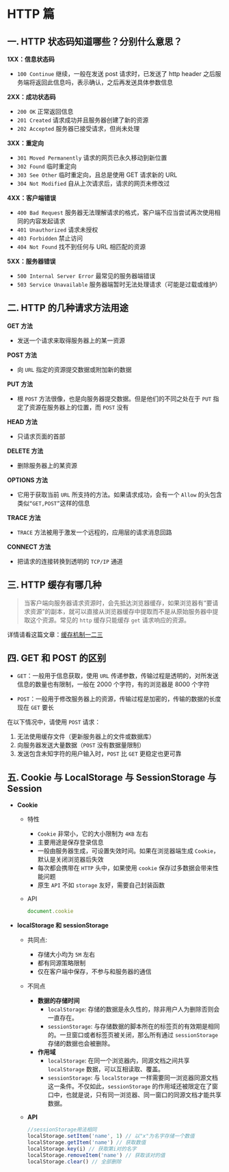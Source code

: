 # HTTP 篇

## 一. HTTP 状态码知道哪些？分别什么意思？

**1XX：信息状态码**

- `100 Continue` 继续，一般在发送 post 请求时，已发送了 http header 之后服务端将返回此信息吗，表示确认，之后再发送具体参数信息

**2XX：成功状态码**

- `200 OK` 正常返回信息
- `201 Created` 请求成功并且服务器创建了新的资源
- `202 Accepted` 服务器已接受请求，但尚未处理

**3XX：重定向**

- `301 Moved Permanently` 请求的网页已永久移动到新位置
- `302 Found` 临时重定向
- `303 See Other` 临时重定向，且总是使用 GET 请求新的 URL
- `304 Not Modified` 自从上次请求后，请求的网页未修改过

**4XX：客户端错误**

- `400 Bad Request` 服务器无法理解请求的格式，客户端不应当尝试再次使用相同的内容发起请求
- `401 Unauthorized` 请求未授权
- `403 Forbidden` 禁止访问
- `404 Not Found` 找不到任何与 URL 相匹配的资源

**5XX：服务器错误**

- `500 Internal Server Error` 最常见的服务器端错误
- `503 Service Unavailable` 服务器端暂时无法处理请求（可能是过载或维护）

## 二. HTTP 的几种请求方法用途

**GET 方法**

- 发送一个请求来取得服务器上的某一资源

**POST 方法**

- 向 `URL` 指定的资源提交数据或附加新的数据

**PUT 方法**

- 根 `POST` 方法很像，也是向服务器提交数据。但是他们的不同之处在于 `PUT` 指定了资源在服务器上的位置，而 `POST` 没有

**HEAD 方法**

- 只请求页面的首部

**DELETE 方法**

- 删除服务器上的某资源

**OPTIONS 方法**

- 它用于获取当前 `URL` 所支持的方法。如果请求成功，会有一个 `Allow` 的头包含类似`“GET,POST”`这样的信息

**TRACE 方法**

- `TRACE` 方法被用于激发一个远程的，应用层的请求消息回路

**CONNECT 方法**

- 把请求的连接转换到透明的 `TCP/IP` 通道

## 三. HTTP 缓存有哪几种

> 当客户端向服务器请求资源时，会先抵达浏览器缓存，如果浏览器有“要请求资源”的副本，就可以直接从浏览器缓存中提取而不是从原始服务器中提取这个资源。常见的 `http` 缓存只能缓存 `get` 请求响应的资源。

详情请看这篇文章：[缓存机制一二三](https://zhuanlan.zhihu.com/p/29750583)

## 四. GET 和 POST 的区别

- `GET`：一般用于信息获取，使用 `URL` 传递参数，传输过程是透明的，对所发送信息的数量也有限制，一般在 2000 个字符，有的浏览器是 8000 个字符

- `POST`：一般用于修改服务器上的资源，传输过程是加密的，传输的数据的长度现在 `GET` 要长

在以下情况中，请使用 `POST` 请求：

1. 无法使用缓存文件（更新服务器上的文件或数据库）
2. 向服务器发送大量数据（`POST` 没有数据量限制）
3. 发送包含未知字符的用户输入时，`POST` 比 `GET` 更稳定也更可靠

## 五. Cookie 与 LocalStorage 与 SessionStorage 与 Session

- **Cookie**

  - 特性

    - `Cookie` 非常小，它的大小限制为 `4KB` 左右
    - 主要用途是保存登录信息
    - 一般由服务器生成，可设置失效时间。如果在浏览器端生成 `Cookie`，默认是关闭浏览器后失效
    - 每次都会携带在 `HTTP` 头中，如果使用 `cookie` 保存过多数据会带来性能问题
    - 原生 `API` 不如 `storage` 友好，需要自己封装函数

  - API

    ```js
    document.cookie
    ```

- **localStorage 和 sessionStorage**

  - 共同点:

    - 存储大小均为 `5M` 左右
    - 都有同源策略限制
    - 仅在客户端中保存，不参与和服务器的通信

  - 不同点

    - **数据的存储时间**
      - `localStorage`: 存储的数据是永久性的，除非用户人为删除否则会一直存在。
      - `sessionStorage`: 与存储数据的脚本所在的标签页的有效期是相同的。一旦窗口或者标签页被关闭，那么所有通过 `sessionStorage` 存储的数据也会被删除。
    - **作用域**
      - `localStorage`: 在同一个浏览器内，同源文档之间共享 `localStorage` 数据，可以互相读取、覆盖。
      - `sessionStorage`: 与 `localStorage` 一样需要同一浏览器同源文档这一条件。不仅如此，`sessionStorage` 的作用域还被限定在了窗口中，也就是说，只有同一浏览器、同一窗口的同源文档才能共享数据。

  - **API**

    ```js
    //sessionStorage用法相同
    localStorage.setItem('name', 1) // 以"x"为名字存储一个数值
    localStorage.getItem('name') // 获取数值
    localStorage.key(i) // 获取第i对的名字
    localStorage.removeItem('name') // 获取该对的值
    localStorage.clear() // 全部删除
    ```
